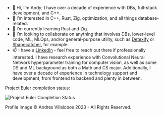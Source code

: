 - 👋 Hi, I’m Andy; I have over a decade of experience with DBs, full-stack development, and C++.
- 👀 I’m interested in C++, Rust, Zig, optimization, and all things database-related.
- 🌱 I’m currently learning Rust and Zig.
- 💞️ I’m looking to collaborate on anything that involves DBs, lower-level code, ML, MLOps, and/or general-purpose utility, such as [Detexify](https://detexify.kirelabs.org/classify.html) or [Shapecatcher](http://shapecatcher.com/), for example.
- 📫 I have a [LinkedIn](https://www.linkedin.com/in/andy-v/) - feel free to reach out there if professionally interested. I have research experience with Convolutional Neural Network hyperparameter training for computer vision, as well as some DS and ML background as both a Math and CS major. Additionally, I have over a decade of experience in technology support and development, from frontend to backend and plenty in between.

Project Euler completion status:

![Project Euler Completion Status](https://projecteuler.net/profile/avillalobos.png)

<!--Note: to refresh this image, the following need run in Git Bash:
curl -X PURGE https://camo.githubusercontent.com/4d04abe0044d94fefcf9af2133223....
* see https://docs.github.com/en/authentication/keeping-your-account-and-data-secure/about-anonymized-urls#removing-an-image-from-camos-cache*
--alternatively, add a `?` to the end of the image URL to redraw, will test later to see if that's persistent...
-->
Profile Image © Andres Villalobos 2023 - All Rights Reserved.
